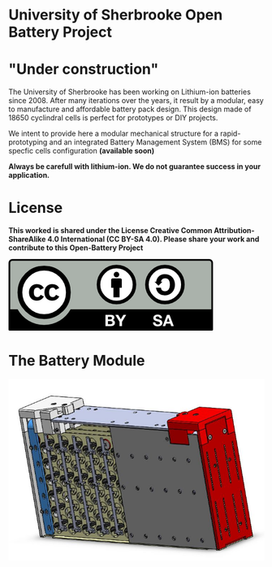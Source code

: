 # University of Sherbrooke Open Battery Project
# "Under construction"

The University of Sherbrooke has been working on Lithium-ion batteries since 2008. After many iterations over the years, it result by a modular, easy to manufacture and affordable battery pack design. This design made of 18650 cyclindral cells is perfect for prototypes or DIY projects.

We intent to provide here a modular mechanical structure for a rapid-prototyping and an integrated Battery Management System (BMS) for some specfic cells configuration <b>(available soon)<b> 

<b> Always be carefull with lithium-ion. We do not guarantee success in your application. <b>

# License
This worked is shared under the License Creative Common Attribution-ShareAlike 4.0 International (CC BY-SA 4.0). Please share your work and contribute to this Open-Battery Project

 <img src="by-sa.png" alt="By-Sa" class="center">

# The Battery Module

<img src="ModuleView.JPG" alt="Module" class="center">
